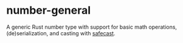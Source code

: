 # number-general
A generic Rust number type with support for basic math operations, (de)serialization, and casting with
[safecast](http://github.com/haydnv/safecast).
